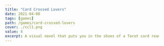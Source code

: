 ```yaml
---
title: "Card Crossed Lovers"
date: 2021-04-08
tags: [games]
path: /games/card-crossed-lovers
cover: ./ccl1.png
value: 4
excerpt: A visual novel that puts you in the shoes of a Tarot card reader.
---
```

